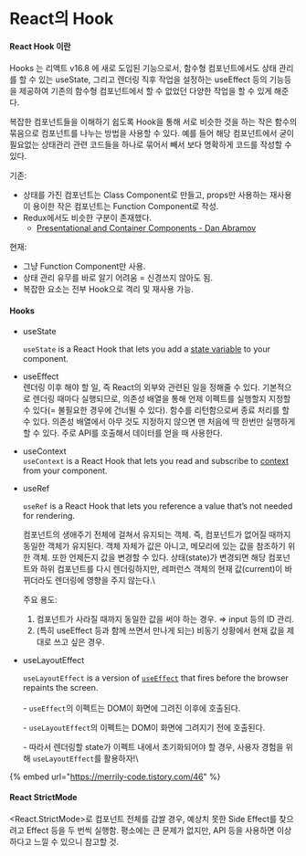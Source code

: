 # React의 Hook

#### React Hook 이란

Hooks 는 리액트 v16.8 에 새로 도입된 기능으로서, 함수형 컴포넌트에서도 상태 관리를 할 수 있는 useState, 그리고 렌더링 직후 작업을 설정하는 useEffect 등의 기능등을 제공하여 기존의 함수형 컴포넌트에서 할 수 없었던 다양한 작업을 할 수 있게 해준다.

복잡한 컴포넌트들을 이해하기 쉽도록 Hook을 통해 서로 비슷한 것을 하는 작은 함수의 묶음으로 컴포넌트를 나누는 방법을 사용할 수 있다. 예를 들어 해당 컴포넌트에서 굳이 필요없는 상태관리 관련 코드들을 하나로 묶어서 빼서 보다 명확하게 코드를 작성할 수 있다.



기존:

* 상태를 가진 컴포넌트는 Class Component로 만들고, props만 사용하는 재사용이 용이한 작은 컴포넌트는 Function Component로 작성.
* Redux에서도 비슷한 구분이 존재했다.
  * [Presentational and Container Components - Dan Abramov](https://medium.com/@dan\_abramov/smart-and-dumb-components-7ca2f9a7c7d0)

현재:

* 그냥 Function Component만 사용.
* 상태 관리 유무를 바로 알기 어려움 = 신경쓰지 않아도 됨.
* 복잡한 요소는 전부 Hook으로 격리 및 재사용 가능.

#### Hooks

*   useState

    `useState` is a React Hook that lets you add a [state variable](https://react.dev/learn/state-a-components-memory) to your component.



* useEffect\
  렌더링 이후 해야 할 일, 즉 React의 외부와 관련된 일을 정해줄 수 있다. 기본적으로 렌더링 때마다 실행되므로, 의존성 배열을 통해 언제 이펙트를 실행할지 지정할 수 있다(= 불필요한 경우에 건너뛸 수 있다). 함수를 리턴함으로써 종료 처리를 할 수 있다. 의존성 배열에서 아무 것도 지정하지 않으면 맨 처음에 딱 한번만 실행하게 할 수 있다. 주로 API를 호출해서 데이터를 얻을 때 사용한다.



* useContext\
  `useContext` is a React Hook that lets you read and subscribe to [context](https://react.dev/learn/passing-data-deeply-with-context) from your component.



*   useRef

    `useRef` is a React Hook that lets you reference a value that’s not needed for rendering.



    컴포넌트의 생애주기 전체에 걸쳐서 유지되는 객체. 즉, 컴포넌트가 없어질 때까지 동일한 객체가 유지된다. 객체 자체가 값은 아니고, 메모리에 있는 값을 참조하기 위한 객체. 또한 언제든지 값을 변경할 수 있다. 상태(state)가 변경되면 해당 컴포넌트와 하위 컴포넌트를 다시 렌더링하지만, 레퍼런스 객체의 현재 값(current)이 바뀌더라도 렌더링에 영향을 주지 않는다.\


    주요 용도:

    1. 컴포넌트가 사라질 때까지 동일한 값을 써야 하는 경우. ⇒ input 등의 ID 관리.
    2. (특히 useEffect 등과 함께 쓰면서 만나게 되는) 비동기 상황에서 현재 값을 제대로 쓰고 싶은 경우.


*   useLayoutEffect

    `useLayoutEffect` is a version of [`useEffect`](https://react.dev/reference/react/useEffect) that fires before the browser repaints the screen.\
    \
    \- `useEffect`의 이펙트는 DOM이 화면에 그려진 이후에 호출된다.

    \- `useLayoutEffect`의 이펙트는 DOM이 화면에 그려지기 전에 호출된다.

    \-  따라서 렌더링할 state가 이펙트 내에서 초기화되어야 할 경우, 사용자 경험을 위해 `useLayoutEffect`를 활용하자!\


{% embed url="https://merrily-code.tistory.com/46" %}

#### React StrictMode&#x20;

\<React.StrictMode>로 컴포넌트 전체를 감쌀 경우, 예상치 못한 Side Effect를 찾으려고 Effect 등을 두 번씩 실행함. 평소에는 큰 문제가 없지만, API 등을 사용하면 이상하다고 느낄 수 있으니 참고할 것.
